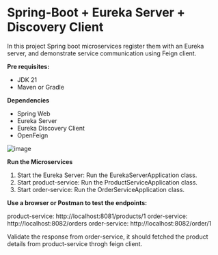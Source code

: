 # Spring-Boot + Eureka Server + Discovery Client
In this project Spring boot microservices register them with an Eureka server, and demonstrate service communication using Feign client.

**Pre requisites:**
- JDK 21
- Maven or Gradle

**Dependencies**
- Spring Web
- Eureka Server
- Eureka Discovery Client
- OpenFeign

![image](https://github.com/user-attachments/assets/da1c3120-1acc-417e-bb47-5750654be5c9)


**Run the Microservices**
1. Start the Eureka Server: Run the EurekaServerApplication class.
2. Start product-service: Run the ProductServiceApplication class.
3. Start order-service: Run the OrderServiceApplication class.
   
**Use a browser or Postman to test the endpoints:**

product-service: http://localhost:8081/products/1
order-service: http://localhost:8082/orders
order-service: http://localhost:8082/order/1

Validate the response from order-service, it should fetched the product details from product-service throgh feign client.
